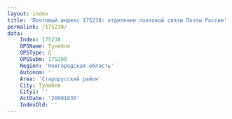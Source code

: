 ```yaml
---
layout: index
title: 'Почтовый индекс 175238: отделение почтовой связи Почты России'
permalink: /175238/
data:
    Index: 175238
    OPSName: Тулебля
    OPSType: О
    OPSSubm: 175200
    Region: 'Новгородская область'
    Autonom: ''
    Area: 'Старорусский район'
    City: Тулебля
    City1: ''
    ActDate: '20001030'
    IndexOld: ''
---
```

